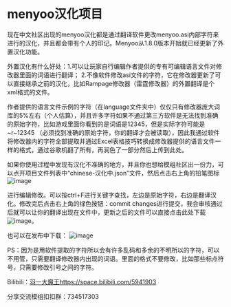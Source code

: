 # menyoo汉化项目
现在中文社区出现的menyoo汉化都是通过翻译软件更改menyoo.asi内部字符来进行的汉化，并且都会带有个人的印记。Menyoo从1.8.0版本开始就已经更新了外置汉化功能。

外置汉化有什么好处：1.可以让玩家自行编辑作者提供的专有可编辑语言文件对修改器里面的词语进行翻译；
2.不像软件修改asi文件的字符，它在修改器更新了可以直接继承之前的汉化，比如Rampage修改器（雷霆修改器）的外置翻译是个xml格式的文件。

作者提供的语言文件示例的字符（在language文件夹中）仅仅只有修改器庞大词库的5%左右（个人估算），并且许多字符如果不通过第三方软件是无法找到准确的原始字符，比如游戏里面你看到的是词语是12345，但是实际字符可能是 ~r~12345 （必须找到准确的原始字符，你的翻译才会被读取），因此我通过软件将修改器内的字符全部提取并通过Excel表格技巧转换成修改器提供的语言文件一样的格式，通过谷歌机翻了所有，再润色了一部分然后上传到此处。
		
如果你使用过程中发现有汉化不准确的地方，并且你也想给模组社区出一份力，可以点开项目文件列表中“chinese-汉化中.json”文件，然后点击右上角的铅笔图标![image](https://github.com/lucienlmy/Menyoo-Translation/assets/101241027/e4750e2d-0978-4dba-a16a-4757ccbee19d)

进行编辑修改。可以按ctrl+F进行关键字查找，左边是原始字符，右边是翻译汉化。修改完后点击右上角的绿色按钮：commit changes进行提交，我会审核通过后就可以让你的翻译出现在文件中，更新之后的文件可以直接点击此处下载![image](https://github.com/lucienlmy/Menyoo-Translation/assets/101241027/69b1b2ed-4e5f-43c1-b87b-91608574074c)。


也可以在发布中下载：
![image](https://github.com/lucienlmy/Menyoo-Translation/assets/101241027/52e29cca-61ee-485a-8fb5-ae991e9c9ed7)


PS：因为是用软件提取的字符所以会有许多乱码和多余的不明所以的字符，可以不用管，只需要翻译修改器内出现的词语。里面的格式不要修改，比如那些标点符号，只需要修改引号之间的字符。

Bilibili：[羽一大魔王](https://space.bilibili.com/5941903)https://space.bilibili.com/5941903

分享交流模组扣扣群：734517303
